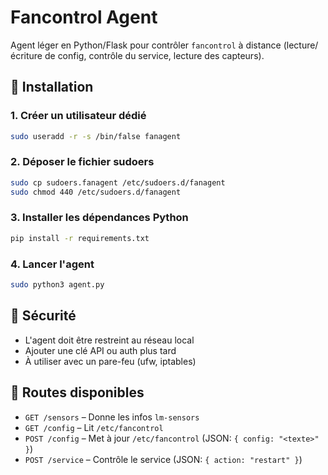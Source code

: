 # Fancontrol Agent

Agent léger en Python/Flask pour contrôler `fancontrol` à distance (lecture/écriture de config, contrôle du service, lecture des capteurs).

## 🚀 Installation

### 1. Créer un utilisateur dédié

```bash
sudo useradd -r -s /bin/false fanagent
```

### 2. Déposer le fichier sudoers

```bash
sudo cp sudoers.fanagent /etc/sudoers.d/fanagent
sudo chmod 440 /etc/sudoers.d/fanagent
```

### 3. Installer les dépendances Python

```bash
pip install -r requirements.txt
```

### 4. Lancer l'agent

```bash
sudo python3 agent.py
```

## 🔐 Sécurité

- L'agent doit être restreint au réseau local
- Ajouter une clé API ou auth plus tard
- À utiliser avec un pare-feu (ufw, iptables)

## 📡 Routes disponibles

- `GET /sensors` – Donne les infos `lm-sensors`
- `GET /config` – Lit `/etc/fancontrol`
- `POST /config` – Met à jour `/etc/fancontrol` (JSON: `{ config: "<texte>" }`)
- `POST /service` – Contrôle le service (JSON: `{ action: "restart" }`)
